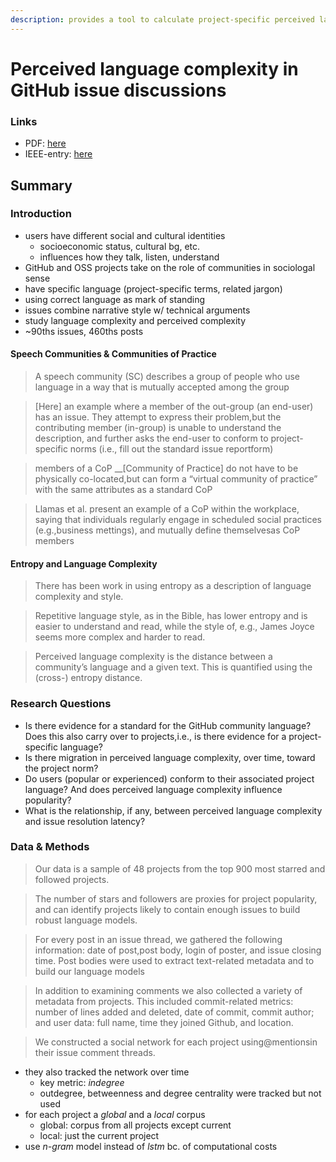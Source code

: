 ```yaml
---
description: provides a tool to calculate project-specific perceived language complexity
---
```


# Perceived language complexity in GitHub issue discussions

### Links

* PDF: [here](https://web.cs.ucdavis.edu/~filkov/papers/language_issues.pdf)
* IEEE-entry: [here](https://ieeexplore.ieee.org/abstract/document/8115620)

## Summary

### Introduction

* users have different social and cultural identities
  * socioeconomic status, cultural bg, etc.
  * influences how they talk, listen, understand
* GitHub and OSS projects take on the role of communities in sociologal sense
* have specific language \(project-specific terms, related jargon\)
* using correct language as mark of standing
* issues combine narrative style w/ technical arguments
* study language complexity and perceived complexity
* ~90ths issues, 460ths posts

#### Speech Communities & Communities of Practice

> A speech community \(SC\) describes a group of people who use language in a way that is mutually accepted among the group

> \[Here\] an example where a member of the out-group \(an end-user\) has an issue. They attempt to express their problem,but the contributing member \(in-group\) is unable to understand the description, and further asks the end-user to conform to project-specific norms \(i.e., fill out the standard issue reportform\)

> members of a CoP __\[Community of Practice\] do not have to be physically co-located,but can form a “virtual community of practice” with the same attributes as a standard CoP

> Llamas et al. present an example of a CoP within the workplace, saying that individuals regularly engage in scheduled social practices \(e.g.,business mettings\), and mutually define themselvesas CoP members

#### Entropy and Language Complexity

> There has been work in using entropy as a description of language complexity and style.

> Repetitive language style, as in the Bible, has lower entropy and is easier to understand and read, while the style of, e.g., James Joyce seems more complex and harder to read.

> Perceived language complexity is the distance between a community’s language and a given text. This is quantified using the \(cross-\) entropy distance.

### Research Questions

* Is  there  evidence for a standard for the GitHub community language? Does this also carry over to projects,i.e., is there evidence for a project-specific  language?
* Is there migration in perceived language complexity, over time, toward the project norm?
* Do users \(popular or experienced\) conform to their associated project language? And does perceived language complexity influence popularity?
* What is the relationship, if any, between perceived language complexity and issue resolution latency?

### Data & Methods

> Our data is  a sample of 48 projects from the top 900 most starred and followed projects.

> The number of stars and followers are proxies for project popularity, and can identify projects likely to  contain enough issues to build robust language models.

> For every post in an issue thread,  we  gathered  the  following  information:  date  of  post,post body, login of poster, and issue closing time. Post bodies were  used  to  extract  text-related  metadata  and  to  build  our language models

> In addition to examining comments we also collected  a  variety  of  metadata  from  projects.  This  included commit-related  metrics:  number  of  lines  added  and  deleted, date of commit, commit author; and user data: full name, time they joined Github, and location.

> We  constructed  a  social  network  for  each  project  using@mentionsin  their  issue  comment  threads.

* they also tracked the network over time
  * key metric: _indegree_ 
  * outdegree, betweenness and degree centrality were tracked but not used
* for each project a _global_ and a _local_ corpus
  * global: corpus from all projects except current
  * local: just the current project
* use _n-gram_ model instead of _lstm_ bc. of computational costs

